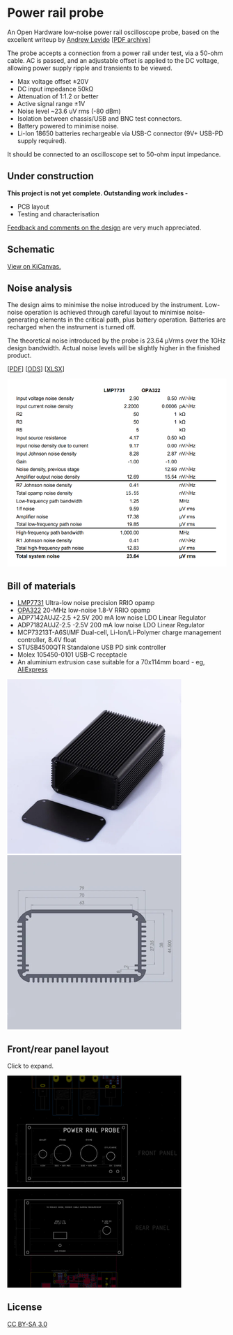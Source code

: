 # Power rail probe

An Open Hardware low-noise power rail oscilloscope probe, based on the excellent writeup by
[Andrew Levido](https://circuitcellar.com/research-design-hub/projects/building-a-power-rail-probe/)
[[PDF archive](doc/circuit_cellar-building_a_power_rail_probe.pdf)]

The probe accepts a connection from a power rail under test, via a 50-ohm
cable. AC is passed, and an adjustable offset is applied to the DC voltage,
allowing power supply ripple and transients to be viewed.

 * Max voltage offset ±20V
 * DC input impedance 50kΩ
 * Attenuation of 1:1.2 or better
 * Active signal range ±1V
 * Noise level ~23.6 uV rms (-80 dBm)
 * Isolation between chassis/USB and BNC test connectors.
 * Battery powered to minimise noise.
 * Li-Ion 18650 batteries rechargeable via USB-C connector (9V+ USB-PD supply required).

It should be connected to an oscilloscope set to 50-ohm input impedance.

## Under construction 

**This project is not yet complete. Outstanding work includes -**
 * PCB layout
 * Testing and characterisation

[Feedback and comments on the design](https://github.com/blinken/power-rail-probe/issues) are very much appreciated.

## Schematic

[View on KiCanvas.](https://kicanvas.org/?github=https%3A%2F%2Fgithub.com%2Fblinken%2Fpower-rail-probe)

## Noise analysis

The design aims to minimise the noise introduced by the instrument. Low-noise
operation is achieved through careful layout to minimise noise-generating
elements in the critical path, plus battery operation.  Batteries are recharged
when the instrument is turned off.

The theoretical noise introduced by the probe is 23.64 µVrms over the 1GHz
design bandwidth. Actual noise levels will be slightly higher in the finished
product.

[[PDF](./doc/noise-analysis.pdf)] [[ODS](./doc/noise-analysis.ods)] [[XLSX](./doc/noise-analysis.xlsx)]

<img src="./doc/noise-analysis-lmp7731-opa322.png" alt="Power rail probe, front panel layout diagram" width="700">

## Bill of materials

 * [LMP7731](https://www.ti.com/lit/ds/symlink/lmp7731.pdf) Ultra-low noise precision RRIO opamp
 * [OPA322](https://www.ti.com/lit/ds/symlink/opa322.pdf) 20-MHz low-noise 1.8-V RRIO opamp
 * ADP7142AUJZ-2.5 +2.5V 200 mA low noise LDO Linear Regulator
 * ADP7182AUJZ-2.5 -2.5V 200 mA low noise LDO Linear Regulator
 * MCP73213T-A6SI/MF Dual-cell, Li-Ion/Li-Polymer charge management controller, 8.4V float
 * STUSB4500QTR Standalone USB PD sink controller
 * Molex 105450-0101 USB-C receptacle
 * An aluminium extrusion case suitable for a 70x114mm board - eg, [AliExpress](https://www.aliexpress.com/item/1005003326971939.html)

<img src="./doc/case.png" alt="Aluminium enclosure 70x115mm internal size" width="400">
<img src="./doc/case-diagram.png" alt="Aluminium enclosure, diagram with dimensions" width="400">

## Front/rear panel layout

Click to expand.

<img src="./doc/front-panel-sketch.png" alt="Power rail probe, front panel layout diagram" width="400">
<img src="./doc/rear-panel-sketch.png" alt="Power rail probe, rear panel layout diagram" width="400">

## License

[CC BY-SA 3.0](https://creativecommons.org/licenses/by-sa/3.0/)

